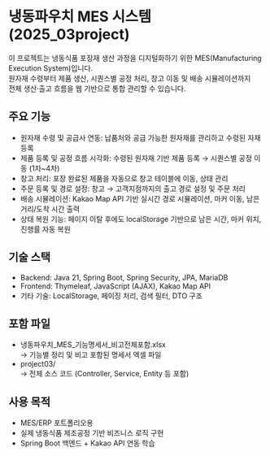 
# 냉동파우치 MES 시스템 (2025_03project)

이 프로젝트는 냉동식품 포장재 생산 과정을 디지털화하기 위한 MES(Manufacturing Execution System)입니다.  
원자재 수령부터 제품 생산, 시퀀스별 공정 처리, 창고 이동 및 배송 시뮬레이션까지  
전체 생산·출고 흐름을 웹 기반으로 통합 관리할 수 있습니다.

## 주요 기능
- 원자재 수령 및 공급사 연동: 납품처와 공급 가능한 원자재를 관리하고 수령된 자재 등록
- 제품 등록 및 공정 흐름 시각화: 수령된 원자재 기반 제품 등록 → 시퀀스별 공정 이동 (1차~4차)
- 창고 처리: 포장 완료된 제품을 자동으로 창고 테이블에 이동, 상태 관리
- 주문 등록 및 경로 설정: 창고 → 고객지점까지의 출고 경로 설정 및 주문 처리
- 배송 시뮬레이션: Kakao Map API 기반 실시간 경로 시뮬레이션, 마커 이동, 남은 거리/도착 시간 출력
- 상태 복원 기능: 페이지 이탈 후에도 localStorage 기반으로 남은 시간, 마커 위치, 진행률 자동 복원

## 기술 스택
- Backend: Java 21, Spring Boot, Spring Security, JPA, MariaDB
- Frontend: Thymeleaf, JavaScript (AJAX), Kakao Map API
- 기타 기술: LocalStorage, 페이징 처리, 검색 필터, DTO 구조

## 포함 파일
- 냉동파우치_MES_기능명세서_비고전체포함.xlsx  
  → 기능별 정리 및 비고 포함된 명세서 엑셀 파일
- project03/  
  → 전체 소스 코드 (Controller, Service, Entity 등 포함)

## 사용 목적
- MES/ERP 포트폴리오용
- 실제 냉동식품 제조공정 기반 비즈니스 로직 구현
- Spring Boot 백엔드 + Kakao API 연동 학습
